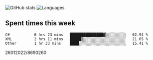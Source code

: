 ![GitHub stats](https://github-readme-stats.vercel.app/api?username=emipa606&theme=github_dark&show_icons=true) 
![Languages](https://github-readme-stats.vercel.app/api/top-langs/?username=emipa606&theme=github_dark&layout=compact)

## Spent times this week
<!--START_SECTION:waka-->

```text
C#           6 hrs 23 mins   ███████████████▓░░░░░░░░░   62.94 %
XML          2 hrs 11 mins   █████▒░░░░░░░░░░░░░░░░░░░   21.65 %
Other        1 hr 33 mins    ████░░░░░░░░░░░░░░░░░░░░░   15.41 %
```

<!--END_SECTION:waka-->


26012022/8690260
